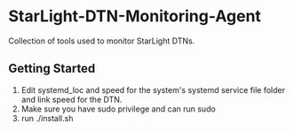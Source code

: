 # StarLight-DTN-Monitoring-Agent
Collection of tools used to monitor StarLight DTNs.

## Getting Started
1. Edit systemd_loc and speed for the system's systemd service file folder and link speed for the DTN. 
2. Make sure you have sudo privilege and can run sudo
3. run ./install.sh
